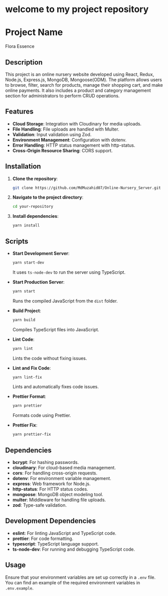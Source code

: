 # welcome to my project repository

# Project Name
Flora Essence

## Description
This project is an online nursery website developed using React, Redux, Node.js, Express.js, MongoDB, Mongoose(ODM). The platform allows users to browse, filter, search for products, manage their shopping cart, and make online payments. It also includes a product and category management section for administrators to perform CRUD operations.

## Features

- **Cloud Storage**: Integration with Cloudinary for media uploads.
- **File Handling**: File uploads are handled with Multer.
- **Validation**: Input validation using Zod.
- **Environment Management**: Configuration with dotenv.
- **Error Handling**: HTTP status management with http-status.
- **Cross-Origin Resource Sharing**: CORS support.

## Installation

1. **Clone the repository**:
   ```bash
   git clone https://github.com/MdMuzahid07/Online-Nursery_Server.git
   ```
   
2. **Navigate to the project directory**:
   ```bash
   cd your-repository
   ```

3. **Install dependencies**:
   ```bash
   yarn install
   ```

## Scripts

- **Start Development Server**: 
  ```bash
  yarn start-dev
  ```
  It uses `ts-node-dev` to run the server using TypeScript.

- **Start Production Server**:
  ```bash
  yarn start
  ```
  Runs the compiled JavaScript from the `dist` folder.

- **Build Project**:
  ```bash
  yarn build
  ```
  Compiles TypeScript files into JavaScript.

- **Lint Code**:
  ```bash
  yarn lint
  ```
  Lints the code without fixing issues.

- **Lint and Fix Code**:
  ```bash
  yarn lint-fix
  ```
  Lints and automatically fixes code issues.

- **Prettier Format**:
  ```bash
  yarn prettier
  ```
  Formats code using Prettier.

- **Prettier Fix**:
  ```bash
  yarn prettier-fix
  ```

## Dependencies

- **bcrypt**: For hashing passwords.
- **cloudinary**: For cloud-based media management.
- **cors**: For handling cross-origin requests.
- **dotenv**: For environment variable management.
- **express**: Web framework for Node.js.
- **http-status**: For HTTP status codes.
- **mongoose**: MongoDB object modeling tool.
- **multer**: Middleware for handling file uploads.
- **zod**: Type-safe validation.

## Development Dependencies

- **eslint**: For linting JavaScript and TypeScript code.
- **prettier**: For code formatting.
- **typescript**: TypeScript language support.
- **ts-node-dev**: For running and debugging TypeScript code.

## Usage

Ensure that your environment variables are set up correctly in a `.env` file. You can find an example of the required environment variables in `.env.example`.

